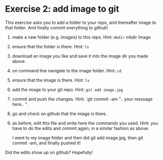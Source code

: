 # Exercise 2: add image to git

This exercise asks you to add a folder to your repo, and thereafter
image to that folder.  And finally commit everything to github!

1. make a new folder (e.g. _images_) to this repo.  Hint: `mkdir`
mkdir Image

2. ensure that the folder is there.  Hint: `ls`

3. download an image you like and save it into the image dir you made
   above.
   
4. on command line navigate to the image folder.  Hint: `cd`

5. ensure that the image is there.  Hint: `ls`

6. add the image to your git repo.  Hint: `git add image.jpg`

7. commit and push the changes.  Hint: `git commit -am ".. your
   message here.. ".
   
8. go and check on github that the image is there.

9. as before, edit this file and write here the commands you used.
   Hint: you have to do the edits and commit again, in a similar
   fashion as above.
   
   I went to my image folder and then did git add image.jpg, then git commit -am, and finally pushed it!
   

Did the edits show up on github? Hopefully!
